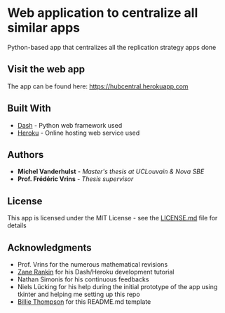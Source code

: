 # Web application to centralize all similar apps
Python-based app that centralizes all the replication strategy apps done

## Visit the web app

The app can be found here: https://hubcentral.herokuapp.com

## Built With

* [Dash](https://plotly.com/dash/) - Python web framework used
* [Heroku](https://www.heroku.com) - Online hosting web service used

## Authors

* **Michel Vanderhulst** - *Master's thesis at UCLouvain & Nova SBE* 
* **Prof. Frédéric Vrins** - *Thesis supervisor*

## License

This app is licensed under the MIT License - see the [LICENSE.md](LICENSE.md) file for details

## Acknowledgments

* Prof. Vrins for the numerous mathematical revisions
* [Zane Rankin](https://towardsdatascience.com/a-gentle-introduction-to-dash-development-and-deployment-f8b91990d3bd) for his Dash/Heroku development tutorial
* Nathan Simonis for his continuous feedbacks
* Niels Lücking for his help during the initial prototype of the app using tkinter and helping me setting up this repo
* [Billie Thompson](https://gist.github.com/PurpleBooth/109311bb0361f32d87a2) for this README.md template


